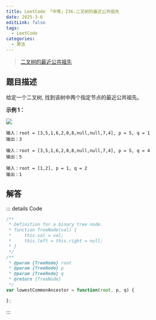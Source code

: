 ```yaml
---
title: LeetCode 「中等」236.二叉树的最近公共祖先
date: 2025-3-6
editLink: false
tags:
  - LeetCode
categories:
  - 算法
---
```


> [二叉树的最近公共祖先](https://leetcode.cn/problems/lowest-common-ancestor-of-a-binary-tree/description/)

## 题目描述

给定一个二叉树, 找到该树中两个指定节点的最近公共祖先。

**示例 1：**

![](https://assets.leetcode.com/uploads/2018/12/14/binarytree.png)

```
输入：root = [3,5,1,6,2,0,8,null,null,7,4], p = 5, q = 1
输出：3

输入：root = [3,5,1,6,2,0,8,null,null,7,4], p = 5, q = 4
输出：5

输入：root = [1,2], p = 1, q = 2
输出：1
```

## 解答

::: details Code
```js
/**
 * Definition for a binary tree node.
 * function TreeNode(val) {
 *     this.val = val;
 *     this.left = this.right = null;
 * }
 */
/**
 * @param {TreeNode} root
 * @param {TreeNode} p
 * @param {TreeNode} q
 * @return {TreeNode}
 */
var lowestCommonAncestor = function(root, p, q) {

};
```
:::
